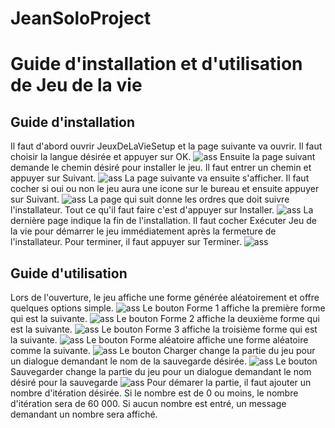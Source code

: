 # JeanSoloProject

# Guide d'installation et d'utilisation de Jeu de la vie

## Guide d'installation
Il faut d'abord ouvrir JeuxDeLaVieSetup et la page suivante va ouvrir. Il faut choisir la langue désirée et appuyer sur OK.
![ass](assets/OuvertureInstall.PNG)
Ensuite la page suivant demande le chemin désiré pour installer le jeu. Il faut entrer un chemin et appuyer sur Suivant.
![ass](assets/InstallChemin.PNG)
La page suivante va ensuite s'afficher. Il faut cocher si oui ou non le jeu aura une icone sur le bureau et ensuite appuyer sur Suivant.
![ass](assets/InstallIconeBureau.PNG)
La page qui suit donne les ordres que doit suivre l'installateur. Tout ce qu'il faut faire c'est d'appuyer sur Installer.
![ass](assets/InstallPret.PNG)
La dernière page indique la fin de l'installation. Il faut cocher Exécuter Jeu de la vie pour démarrer le jeu immédiatement après la fermeture de l'installateur. Pour terminer, il faut appuyer sur Terminer.
![ass](assets/InstallEnd.PNG)
## Guide d'utilisation
Lors de l'ouverture, le jeu affiche une forme générée aléatoirement et offre quelques options simple.
![ass](assets/AppMain.PNG)
Le bouton Forme 1 affiche la première forme qui est la suivante.
![ass](assets/AppF1.PNG)
Le bouton Forme 2 affiche la deuxième forme qui est la suivante.
![ass](assets/AppF2.PNG)
Le bouton Forme 3 affiche la troisième forme qui est la suivante.
![ass](assets/AppF3.PNG)
Le bouton Forme aléatoire affiche une forme aléatoire comme la suivante.
![ass](assets/AppMain.PNG)
Le bouton Charger change la partie du jeu pour un dialogue demandant le nom de la sauvegarde désirée.
![ass](assets/AppLoad.PNG)
Le bouton Sauvegarder change la partie du jeu pour un dialogue demandant le nom désiré pour la sauvegarde
![ass](assets/AppSave.PNG)
Pour démarer la partie, il faut ajouter un nombre d'itération désirée. Si le nombre est de 0 ou moins, le nombre d'itération sera de 60 000. Si aucun nombre est entré, un message demandant un nombre sera affiché.
